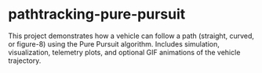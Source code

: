 # pathtracking-pure-pursuit
This project demonstrates how a vehicle can follow a path (straight, curved, or figure-8) using the Pure Pursuit algorithm. Includes simulation, visualization, telemetry plots, and optional GIF animations of the vehicle trajectory.
